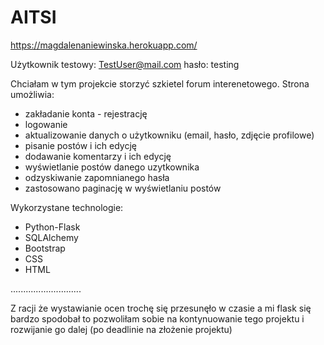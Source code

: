 # AITSI

https://magdalenaniewinska.herokuapp.com/

Użytkownik testowy:
TestUser@mail.com
hasło: testing

Chciałam w tym projekcie storzyć szkietel forum interenetowego.
Strona umożliwia:
- zakładanie konta - rejestrację
- logowanie
- aktualizowanie danych o użytkowniku (email, hasło, zdjęcie profilowe)
- pisanie postów i ich edycję
- dodawanie komentarzy i ich edycję
- wyświetlanie postów danego uzytkownika
- odzyskiwanie zapomnianego hasła
- zastosowano paginację w wyświetlaniu postów

Wykorzystane technologie:
- Python-Flask
- SQLAlchemy
- Bootstrap
- CSS
- HTML

............................

Z racji że wystawianie ocen trochę się przesunęło w czasie a mi flask się bardzo spodobał to pozwoliłam sobie na kontynuowanie tego projektu i rozwijanie go dalej (po deadlinie na złożenie projektu) 
